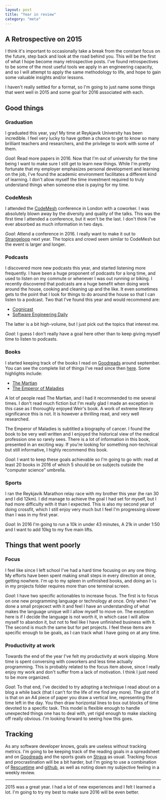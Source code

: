 ```yaml
---
layout: post
title: "Year in review"
category: "meta"
---
```


A Retrospective on 2015
-----------------------

I think it's important to occasionally take a break from the constant focus on the future, step back and look at the road behind you.
This will be the first of what I hope become many retrospective posts. I've found retrospectives to be some of the most useful tools we apply
in an engineering capacity, and so I will attempt to apply the same methodology to life, and hope to gain some valuable insights and/or lessons.

<!-- more -->

I haven't really settled for a format, so I'm going to just name some things that went well in 2015 and some goal for 2016 associated with each.

Good things
-----------

### Graduation ###

I graduated this year, yay! My time at Reykjavik University has been incredible. I feel very
lucky to have gotten a chance to get to know so many brilliant teachers and researchers, and the privilege to work with some of them.

*Goal*: Read more papers in 2016. Now that I'm out of university for the time being I want to make sure I still get to learn new things.
While I'm pretty fortunate that my employer emphasizes personal development and learning on the job, I've found the academic environment facilitates
a different kind of learning. I don't allow myself the time investment required to truly understand things when someone else is paying for my time.

### CodeMesh ###

I attended the [CodeMesh](http://www.codemesh.io) conference in London with a coworker. I was absolutely blown away by the diversity and quality of the talks.
This was the first time I attended a conference, but it won't be the last. I don't think I've ever absorbed as much information in two days.

*Goal*: Attend a conference in 2016. I really want to make it out to [Strangeloop](http://www.thestrangeloop.com) next year. The topics and crowd
seem similar to CodeMesh but the event is larger and longer.


### Podcasts ###

I discovered more new podcasts this year, and started listening more frequently. I have been a huge proponent of podcasts for a long time, and
used to listen on my commute or whenever I was out running or biking. I recently discovered that podcasts are a huge benefit when doing work around the
house, cooking and cleaning up and the like. It even sometimes gets to the point that I look for things to do around the house so that I can listen
to a podcast. Two that I've found this year and would recommend are:

* [Cognicast](http://blog.cognitect.com/cognicast/)
* [Software Engineering Daily](http://softwareengineeringdaily.com)

The latter is a bit high-volume, but I just pick out the topics that interest me.

*Goal*: I guess I don't really have a goal here other than to keep giving myself time to listen to podcasts.

### Books ###

I started keeping track of the books I read on [Goodreads](http://www.goodreads.com) around september. You can see the complete list of things I've read
since then [here](https://www.goodreads.com/user/year_in_books/2015/19002814). Some highlights include:

* [The Martian](https://www.goodreads.com/book/show/18007564-the-martian)
* [The Emperor of Maladies](https://www.goodreads.com/book/show/7170627-the-emperor-of-all-maladies)

A lot of people read The Martian, and I had it recommended to me several times. I don't read much fiction but I'm really glad I made an exception in this case
as I thoroughly enjoyed Weir's book. A work of extreme literary significance this is not. It is however a thrilling read, and very well researched.

The Emperor of Maladies is subtitled a biography of cancer. I found the book to be very well written and I enjoyed the historical view of the medical
profession one so rarely sees. There is a lot of information in this book, presented in an exciting way. If you're looking for something non-technical but
still informative, I highly recommend this book.

*Goal*: I want to keep these goals achievable so I'm going to go with:
read at least 20 books in 2016 of which 5 should be on subjects outside the "computer science" umbrella.

### Sports ###

I ran the Reykjavik Marathon relay race with my brother this year (he ran 30 and I did 12km). I did manage to achieve the goal I had set for myself,
but I had more difficulty with it than I expected. This is also my second year of doing crossfit, which I still enjoy very much but I feel I'm progressing
slower than I was in my first year.

*Goal*: In 2016 I'm going to run a 10k in under 43 minutes, A 21k in under 1:50 and I want to add 10kg to my five main lifts.

Things that went poorly
-----------------------

### Focus ###

I feel like since I left school I've had a hard time focusing on any one thing. My efforts have been spent making small steps in every direction at once,
getting nowhere. I'm up to my spleen in unfinished books, and doing an `ls` in my projects folder requires more than one terminal screen.

*Goal*: I have two specific actionables to increase focus. The first is to focus on one new programming language or technology at once. Only when I've
done a small projecect with it and feel I have an understanding of what makes the language unique will I allow myself to move on. The exception here is if
I decide the language is not worth it, in which case I will allow myself to abandon it, but not to feel like I have unfinished business with it.
The second is much the same but for pet projects. I feel these items are specific enough to be goals, as I can track what I have going on at any time.

### Productivity at work ###

Towards the end of the year I've felt my productivity at work slipping. More time is spent conversing with coworkers and less time actually programming.
This is probably related to the focus item above, since I really enjoy my work and don't suffer from a lack of motivation. I think I just need to be
more organized.

*Goal*: To that end, I've decided to try adopting a technique I read about on a blog a while back (that I can't for the life of me find any more).
The gist of it is that on an A4 piece of paper you draw a vertical line, representing the time left in the day. You then draw horizontal lines to
box out blocks of time devoted to a specific task. This model is flexible enough to handle unexpected things one has to deal with, yet rigid enough
to make slacking off really obvious. I'm looking forward to seeing how this goes.

## Tracking ##

As any software developer knows, goals are useless without tracking metrics. I'm going to be keeping track of the reading goals in a spreadsheet and
on [Goodreads](http://www.goodreads.com) and the sports goals on [Strava](https://www.strava.com/athletes/1557995) as usual. Tracking focus and
procrastination will be a bit harder, but I'm going to use a combination of [Rescuetime](https://www.rescuetime.com/) and [github](https://github.com),
as well as noting down my subjective feeling in a weekly review.

-------------------------------------------------------------------------------

2015 was a great year. I had a lot of new experiences and I felt I learned a lot. I'm going to try my best to make sure 2016 will be even better.

